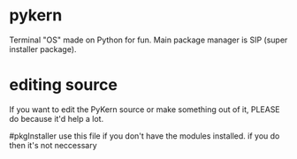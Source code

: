 # pykern
Terminal "OS" made on Python for fun. Main package manager is SIP (super installer package).

# editing source
If you want to edit the PyKern source or make something out of it, PLEASE do because it'd help a lot.

#pkgInstaller
use this file if you don't have the modules installed. if you do then it's not neccessary
